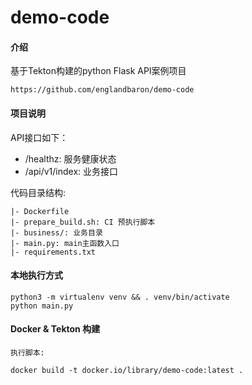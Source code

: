 # demo-code

#### 介绍
基于Tekton构建的python Flask API案例项目

```
https://github.com/englandbaron/demo-code
```

#### 项目说明

API接口如下：
 - /healthz: 服务健康状态
 - /api/v1/index: 业务接口

代码目录结构:

```
|- Dockerfile
|- prepare_build.sh: CI 预执行脚本
|- business/: 业务目录
|- main.py: main主函数入口
|- requirements.txt
```
#### 本地执行方式

```
python3 -m virtualenv venv && . venv/bin/activate
python main.py
```

#### Docker & Tekton 构建

```
执行脚本:

docker build -t docker.io/library/demo-code:latest .
```